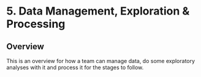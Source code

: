# 5. Data Management, Exploration & Processing

## Overview

This is an overview for how a team can manage data, do some
exploratory analyses with it and process it for the stages to follow.
